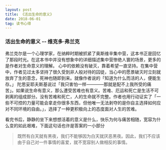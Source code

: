 ```yaml
---
layout: post
title: 《活出生命的意义》
date: 2018-06-01
tag: 读书心得
---
```


### 活出生命的意义 -- 维克多·弗兰克 

弗兰克尔是一个心理学家，在纳粹时期被抓紧了奥斯维辛集中营，这本书正是回忆了那段时光。在这本书中并没有想象中的详细描述集中营惨绝人寰的场景，更多的是作者对生命意义的理解。
心中的依赖没有破灭，靠着希望一直坚持。在集中营中，作者见过太多坚持了很久受到非人般对待的囚徒，当心中的愿景破灭时立刻就放弃了生的意念，死神也随即到来。就像作者说的「知道为什么而活的人，便能生存。」
陀思妥耶夫斯基说过「我只害怕一样————那就是配不上我所受的痛苦」。如果说生命有意义，那么遭受苦难也有意义。苦难、厄运和死亡是生活不可剥离的组成部分。没有苦难和死亡，人的生命就不完整。作者也用行动证实了「一些不可控的力量可能会拿走你很多东西，但他唯一无法剥夺的是你自主选择如何应对不同环境的自由。」，选择了一种更积极向上的态度面对人生的苦难。

看完书后，静静的坐下来想想活着的意义是什么，快乐为何与痛苦相随，宽容为什么变的如此艰难，下面这句话也许是答案的一小部分

> 既然有白天就有黑夜，我们不能够因为白天就厌恶黑夜。因此，我们不应该由于自己对一件事情的喜爱，就不宽容别人做相反的事情。